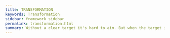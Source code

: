 ```yaml
---
title: TRANSFORMATION
keywords: Transformation
sidebar: framework_sidebar
permalink: transformation.html
summary: Without a clear target it's hard to aim. But when the target is clear it's time to “Plan Your Work & Work Your Plan”.
---
```


